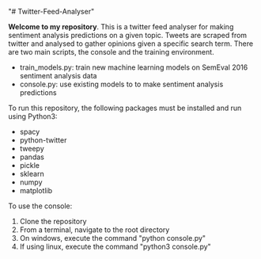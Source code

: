"# Twitter-Feed-Analyser" 

**Welcome to my repository**. This is a twitter feed analyser for making sentiment analysis predictions on a given topic. Tweets are scraped from twitter and analysed to gather opinions given a specific search term. There are two main scripts, the console and the training environment.
- train_models.py: train new machine learning models on SemEval 2016 sentiment analysis data
- console.py: use existing models to to make sentiment analysis predictions

To run this repository, the following packages must be installed and run using Python3:
- spacy
- python-twitter
- tweepy
- pandas
- pickle
- sklearn
- numpy
- matplotlib

To use the console:
1. Clone the repository
2. From a terminal, navigate to the root directory
3. On windows, execute the command "python console.py"
4. If using linux, execute the command "python3 console.py"

